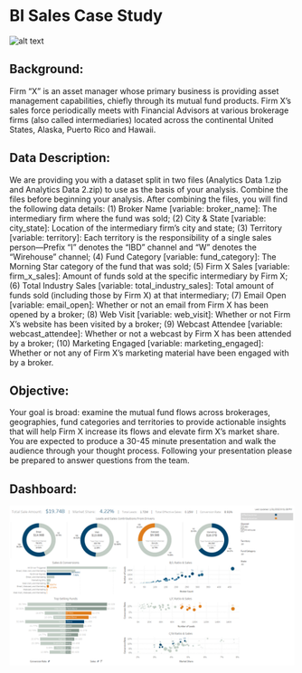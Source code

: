 # BI Sales Case Study

![alt text](https://www.incimages.com/uploaded_files/image/1920x1080/getty_539953664_213316.jpg)

## Background:
Firm “X” is an asset manager whose primary business is providing asset management capabilities, chiefly
through its mutual fund products. Firm X’s sales force periodically meets with Financial Advisors at
various brokerage firms (also called intermediaries) located across the continental United States, Alaska,
Puerto Rico and Hawaii. 

## Data Description:
We are providing you with a dataset split in two files (Analytics Data 1.zip and Analytics Data 2.zip) to
use as the basis of your analysis. Combine the files before beginning your analysis.
After combining the files, you will find the following data details: (1) Broker Name [variable:
broker_name]: The intermediary firm where the fund was sold; (2) City & State [variable: city_state]:
Location of the intermediary firm’s city and state; (3) Territory [variable: territory]: Each territory is the
responsibility of a single sales person—Prefix “I” denotes the “IBD” channel and “W” denotes the
“Wirehouse” channel; (4) Fund Category [variable: fund_category]: The Morning Star category of the
fund that was sold; (5) Firm X Sales [variable: firm_x_sales]: Amount of funds sold at the specific
intermediary by Firm X; (6) Total Industry Sales [variable: total_industry_sales]: Total amount of funds
sold (including those by Firm X) at that intermediary; (7) Email Open [variable: email_open]: Whether or
not an email from Firm X has been opened by a broker; (8) Web Visit [variable: web_visit]: Whether or
not Firm X’s website has been visited by a broker; (9) Webcast Attendee [variable: webcast_attendee]:
Whether or not a webcast by Firm X has been attended by a broker; (10) Marketing Engaged [variable:
marketing_engaged]: Whether or not any of Firm X’s marketing material have been engaged with by a
broker.

## Objective:
Your goal is broad: examine the mutual fund flows across brokerages, geographies, fund categories and
territories to provide actionable insights that will help Firm X increase its flows and elevate firm X’s
market share. You are expected to produce a 30-45 minute presentation and walk the audience through
your thought process. Following your presentation please be prepared to answer questions from the team. 

## Dashboard:
![alt text](Dashboard.png)
